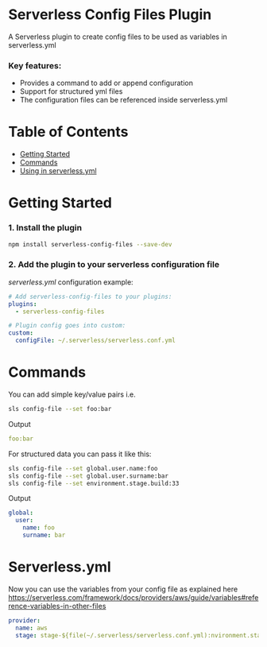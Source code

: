 Serverless Config Files Plugin
=======

A Serverless plugin to create config files to be used as variables in serverless.yml

### Key features:

- Provides a command to add or append configuration
- Support for structured yml files
- The configuration files can be referenced inside serverless.yml

# Table of Contents

- [Getting Started](#getting-started)
- [Commands](#commands)
- [Using in serverless.yml](#serverlessyml)

# Getting Started

### 1. Install the plugin

```sh
npm install serverless-config-files --save-dev
```

### 2. Add the plugin to your serverless configuration file

*serverless.yml* configuration example:

```yaml
# Add serverless-config-files to your plugins:
plugins:
  - serverless-config-files

# Plugin config goes into custom:
custom:
  configFile: ~/.serverless/serverless.conf.yml
```

# Commands

You can add simple key/value pairs i.e.
```bash
sls config-file --set foo:bar
```

Output
```yaml
foo:bar
```

For structured data you can pass it like this:
```bash
sls config-file --set global.user.name:foo
sls config-file --set global.user.surname:bar
sls config-file --set environment.stage.build:33
```

Output
```yaml
global:
  user:
    name: foo
    surname: bar
```

# Serverless.yml
Now you can use the variables from your config file as explained here <https://serverless.com/framework/docs/providers/aws/guide/variables#reference-variables-in-other-files>

```yaml
provider:
  name: aws
  stage: stage-${file(~/.serverless/serverless.conf.yml):nvironment.stage.build}
```
